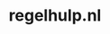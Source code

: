 ---
layout: post
title:  "regelhulp.nl"
internal_url:  "/dutchgov/regelhulp.nl.html"
categories: dutchgov
---